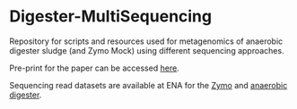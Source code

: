 # Digester-MultiSequencing
Repository for scripts and resources used for metagenomics of anaerobic digester sludge (and Zymo Mock) using different sequencing approaches.

Pre-print for the paper can be accessed [here](https://www.biorxiv.org/content/10.1101/2021.10.27.466057v2).

Sequencing read datasets are available at ENA for the [Zymo](https://www.ebi.ac.uk/ena/browser/view/PRJEB48692) and [anaerobic digester](https://www.ebi.ac.uk/ena/browser/view/PRJEB48021).
